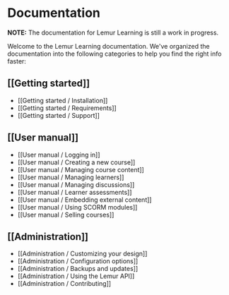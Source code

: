 # Documentation

**NOTE:** The documentation for Lemur Learning is still a work in progress.

Welcome to the Lemur Learning documentation. We've organized the documentation
into the following categories to help you find the right info faster:

## [[Getting started]]

* [[Getting started / Installation]]
* [[Getting started / Requirements]]
* [[Getting started / Support]]

## [[User manual]]

* [[User manual / Logging in]]
* [[User manual / Creating a new course]]
* [[User manual / Managing course content]]
* [[User manual / Managing learners]]
* [[User manual / Managing discussions]]
* [[User manual / Learner assessments]]
* [[User manual / Embedding external content]]
* [[User manual / Using SCORM modules]]
* [[User manual / Selling courses]]

## [[Administration]]

* [[Administration / Customizing your design]]
* [[Administration / Configuration options]]
* [[Administration / Backups and updates]]
* [[Administration / Using the Lemur API]]
* [[Administration / Contributing]]
